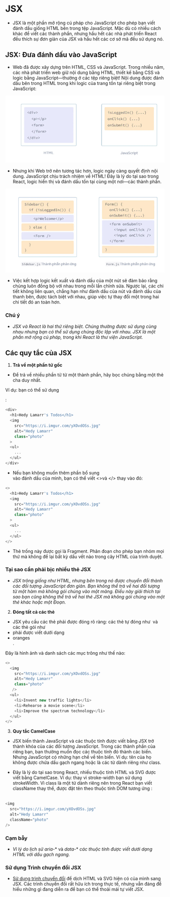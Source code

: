 # JSX

- JSX là một phần mở rộng cú pháp cho JavaScript cho phép bạn viết đánh dấu giống HTML bên trong tệp JavaScript. Mặc dù có nhiều cách khác để viết các thành phần, nhưng hầu hết các nhà phát triển React đều thích sự đơn giản của JSX và hầu hết các cơ sở mã đều sử dụng nó.

## JSX: Đưa đánh dấu vào JavaScript

- Web đã được xây dựng trên HTML, CSS và JavaScript. Trong nhiều năm, các nhà phát triển web giữ nội dung bằng HTML, thiết kế bằng CSS và logic bằng JavaScript—thường ở các tệp riêng biệt! Nội dung được đánh dấu bên trong HTML trong khi logic của trang tồn tại riêng biệt trong JavaScript:

![HTML-JS](./public/jsx1.jpg)

- Nhưng khi Web trở nên tương tác hơn, logic ngày càng quyết định nội dung. JavaScript chịu trách nhiệm về HTML! Đây là lý do tại sao trong React, logic hiển thị và đánh dấu tồn tại cùng một nơi—các thành phần.

![Thành phần phản ứng](./public/jsx2.jpg)

- Việc kết hợp logic kết xuất và đánh dấu của một nút sẽ đảm bảo rằng chúng luôn đồng bộ với nhau trong mỗi lần chỉnh sửa. Ngược lại, các chi tiết không liên quan, chẳng hạn như đánh dấu của nút và đánh dấu của thanh bên, được tách biệt với nhau, giúp việc tự thay đổi một trong hai chi tiết đó an toàn hơn.

### Chú ý 

- *JSX và React là hai thứ riêng biệt. Chúng thường được sử dụng cùng nhau nhưng bạn có thể  sử dụng chúng độc lập với nhau. JSX là một phần mở rộng cú pháp, trong khi React là thư viện JavaScript.*

## Các quy tắc của JSX

1. **Trả về một phần tử gốc**
- Để trả về nhiều phần tử từ một thành phần, hãy bọc chúng bằng một thẻ cha duy nhất.

Ví dụ: bạn có thể sử dụng <div>:

```javascript
<div>
  <h1>Hedy Lamarr's Todos</h1>
  <img 
    src="https://i.imgur.com/yXOvdOSs.jpg" 
    alt="Hedy Lamarr" 
    class="photo"
  >
  <ul>
    ...
  </ul>
</div>
```

- Nếu bạn không muốn thêm phần bổ sung <div> vào đánh dấu của mình, bạn có thể viết <>và </> thay vào đó: 

```javascript
<>
  <h1>Hedy Lamarr's Todos</h1>
  <img 
    src="https://i.imgur.com/yXOvdOSs.jpg" 
    alt="Hedy Lamarr" 
    class="photo"
  >
  <ul>
    ...
  </ul>
</>
```
- Thẻ trống này được gọi là Fragment. Phân đoạn cho phép bạn nhóm mọi thứ mà không để lại bất kỳ dấu vết nào trong cây HTML của trình duyệt.


### Tại sao cần phải bịc nhiều thẻ JSX 

- *JSX trông giống như HTML, nhưng bên trong nó được chuyển đổi thành các đối tượng JavaScript đơn giản. Bạn không thể trả về hai đối tượng từ một hàm mà không gói chúng vào một mảng. Điều này giải thích tại sao bạn cũng không thể trả về hai thẻ JSX mà không gói chúng vào một thẻ khác hoặc một Đoạn.*

2. **Đóng tất cả các thẻ**

- JSX yêu cầu các thẻ phải được đóng rõ ràng: các thẻ tự đóng như <img/> và các thẻ gói như <li>phải được viết dưới dạng <li>oranges</li>.

Đây là hình ảnh và danh sách các mục trông như thế nào:
```javascript
<>
  <img 
    src="https://i.imgur.com/yXOvdOSs.jpg" 
    alt="Hedy Lamarr" 
    class="photo"
   />
  <ul>
    <li>Invent new traffic lights</li>
    <li>Rehearse a movie scene</li>
    <li>Improve the spectrum technology</li>
  </ul>
</>
```
3. **Quy tắc CamelCase**

- JSX biến thành JavaScript và các thuộc tính được viết bằng JSX trở thành khóa của các đối tượng JavaScript. Trong các thành phần của riêng bạn, bạn thường muốn đọc các thuộc tính đó thành các biến. Nhưng JavaScript có những hạn chế về tên biến. Ví dụ: tên của họ không được chứa dấu gạch ngang hoặc là các từ dành riêng như class.

- Đây là lý do tại sao trong React, nhiều thuộc tính HTML và SVG được viết bằng CamelCase. Ví dụ: thay vì stroke-width bạn sử dụng strokeWidth. Vì class là một từ dành riêng nên trong React bạn viết className thay thế, được đặt tên theo thuộc tính DOM tương ứng :

```javascript

<img 
  src="https://i.imgur.com/yXOvdOSs.jpg" 
  alt="Hedy Lamarr" 
  className="photo"
/>
```

### Cạm bẫy

- *Vì lý do lịch sử aria-** và *data-** *các thuộc tính được viết dưới dạng HTML với dấu gạch ngang.*

### Sử dụng Trình chuyển đổi JSX

- [Sử dụng trình chuyển đổi](https://transform.tools/html-to-jsx) để dịch HTML và SVG hiện có của mình sang JSX. Các trình chuyển đổi rất hữu ích trong thực tế, nhưng vẫn đáng để hiểu những gì đang diễn ra để bạn có thể thoải mái tự viết JSX.

